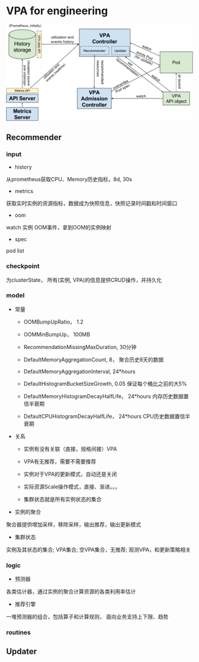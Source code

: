 # VPA for engineering


![vpa](vpa.png)

## Recommender

### input 

- history 

从prometheus获取CPU、Memory历史指标，8d, 30s

- metrics 

获取实时实例的资源指标，数据成为快照信息，快照记录时间戳和时间窗口

- oom 

watch 实例 OOM事件，拿到OOM的实例映射

- spec

pod list


### checkpoint

为clusterState， 所有(实例, VPA)的信息提供CRUD操作，并持久化


### model

- 常量

    * OOMBumpUpRatio， 1.2

    * OOMMinBumpUp， 100MB

    * RecommendationMissingMaxDuration, 30分钟
    
    * DefaultMemoryAggregationCount, 8， 聚合历史8天的数据
    
    * DefaultMemoryAggregationInterval, 24*hours
    
    * DefaultHistogramBucketSizeGrowth, 0.05 保证每个桶比之前的大5%
    
    * DefaultMemoryHistogramDecayHalfLife， 24*hours 内存历史数据置信半衰期
    
    * DefaultCPUHistogramDecayHalfLife， 24*hours CPU历史数据置信半衰期
       
  
- 关系

    * 实例有没有关联（直接，规格间接）VPA
    
    * VPA有无推荐，需要不需要推荐
    
    * 实例对于VPA的更新模式，自动还是关闭
    
    * 实际资源Scale操作模式，直接、渐进。。。
    
    * 集群状态就是所有实例状态的集合


- 实例的聚合

聚合器提供增加采样，移除采样，输出推荐，输出更新模式


- 集群状态

实例及其状态的集合; VPA集合; 空VPA集合，无推荐; 观测VPA，和更新策略相关

### logic

- 预测器

各类估计器，通过实例的聚合计算资源的各类利用率估计

- 推荐引擎

一堆预测器的组合，包括算子和计算规则， 面向业务支持上下限、趋势


### routines

## Updater
